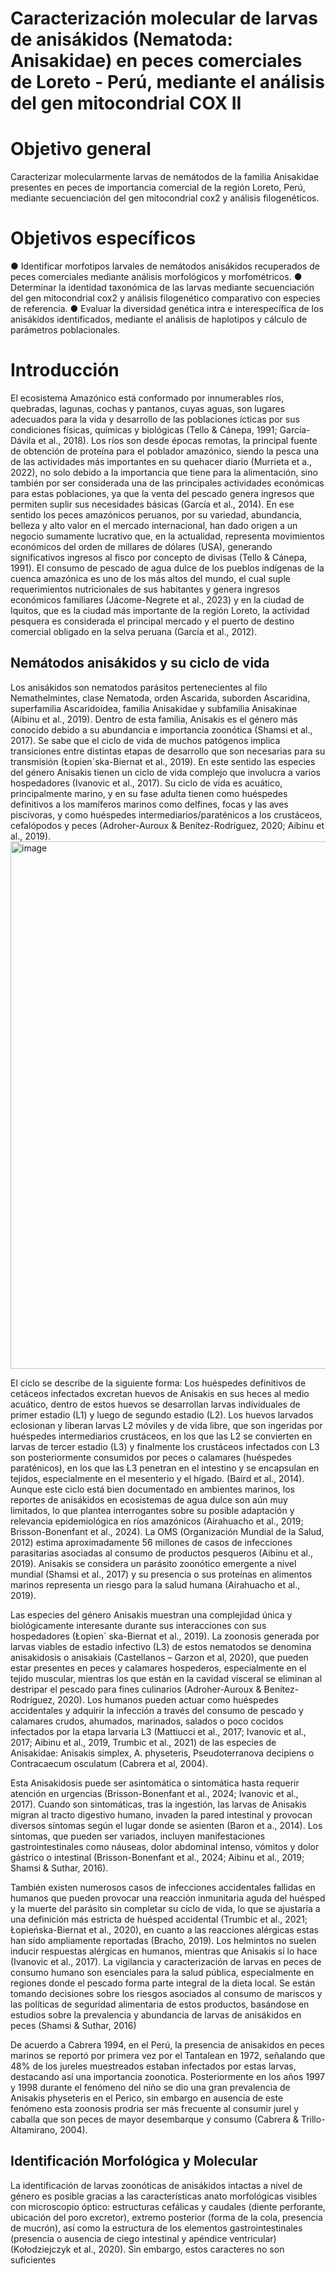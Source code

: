 # Caracterización molecular de larvas de anisákidos (Nematoda: Anisakidae) en peces comerciales de Loreto - Perú, mediante el análisis del gen mitocondrial COX II

# Objetivo general
Caracterizar molecularmente larvas de nemátodos de la familia Anisakidae presentes en peces de importancia comercial de la región Loreto, Perú, mediante secuenciación del gen mitocondrial cox2 y análisis filogenéticos.

# Objetivos específicos
● Identificar morfotipos larvales de nemátodos anisákidos recuperados de peces comerciales mediante análisis morfológicos y morfométricos.
● Determinar la identidad taxonómica de las larvas mediante secuenciación del gen mitocondrial cox2 y análisis filogenético comparativo con especies de referencia.
● Evaluar la diversidad genética intra e interespecífica de los anisákidos identificados, mediante el análisis de haplotipos y cálculo de parámetros poblacionales.

# Introducción
El ecosistema Amazónico está conformado por innumerables ríos, quebradas, lagunas, cochas y pantanos, cuyas aguas, son lugares adecuados para la vida y desarrollo de las poblaciones ícticas por sus condiciones físicas, químicas y biológicas (Tello & Cánepa, 1991; García-Dávila et al., 2018).
Los ríos son desde épocas remotas, la principal fuente de obtención de proteína para el poblador amazónico, siendo la pesca una de las actividades más importantes en su quehacer diario (Murrieta et a., 2022), no solo debido a la importancia que tiene para la alimentación, sino también por ser considerada una de las principales actividades económicas para estas poblaciones, ya que la venta del pescado genera ingresos que permiten suplir sus necesidades básicas (García et al., 2014).
En ese sentido los peces amazónicos peruanos, por su variedad, abundancia, belleza y alto valor en el mercado internacional, han dado origen a un negocio sumamente lucrativo que, en la actualidad, representa movimientos económicos del orden de millares de dólares (USA), generando significativos ingresos al fisco por concepto de divisas (Tello & Cánepa, 1991).
El consumo de pescado de agua dulce de los pueblos indígenas de la cuenca amazónica es uno de los más altos del mundo, el cual suple requerimientos nutricionales de sus habitantes y genera ingresos económicos familiares (Jácome-Negrete et al., 2023) y en la ciudad de Iquitos, que es la ciudad más importante de la región Loreto, la actividad pesquera es considerada el principal mercado y el puerto de destino comercial obligado en la selva peruana (García et al., 2012).

## Nemátodos anisákidos y su ciclo de vida
Los anisákidos son nematodos parásitos pertenecientes al filo Nemathelmintes, clase Nematoda, orden Ascarida, suborden Ascaridina, superfamilia Ascaridoidea, familia Anisakidae y subfamilia Anisakinae (Aibinu et al., 2019). Dentro de esta familia, Anisakis es el género más conocido debido a su abundancia e importancia zoonótica (Shamsi et al., 2017).
Se sabe que el ciclo de vida de muchos patógenos implica transiciones entre distintas etapas de desarrollo que son necesarias para su transmisión (Łopien´ska-Biernat et al., 2019). En este sentido las especies del género Anisakis tienen un ciclo de vida complejo que involucra a varios hospedadores (Ivanovic et al., 2017). Su ciclo de vida es acuático, principalmente marino, y en su fase adulta tienen como huéspedes definitivos a los mamíferos marinos como delfines, focas y las aves piscívoras, y como huéspedes intermediarios/paraténicos a los crustáceos, cefalópodos y peces (Adroher-Auroux & Benítez-Rodríguez, 2020; Aibinu et al., 2019).
<img width="850" height="844" alt="image" src="https://github.com/user-attachments/assets/b9303cad-eadb-42c6-bcf8-0e698088a2c2" />

El ciclo se describe de la siguiente forma: Los huéspedes definitivos de cetáceos infectados excretan huevos de Anisakis en sus heces al medio acuático, dentro de estos huevos se desarrollan larvas individuales de primer estadio (L1) y luego de segundo estadio (L2). Los huevos larvados eclosionan y liberan larvas L2 móviles y de vida libre, que son ingeridas por huéspedes intermediarios crustáceos, en los que las L2 se convierten en larvas de tercer estadio (L3) y finalmente los crustáceos infectados con L3 son posteriormente consumidos por peces o calamares (huéspedes paraténicos), en los que las L3 penetran en el intestino y se encapsulan en tejidos, especialmente en el mesenterio y el hígado. (Baird et al., 2014).
Aunque este ciclo está bien documentado en ambientes marinos, los reportes de anisákidos en ecosistemas de agua dulce son aún muy limitados, lo que plantea interrogantes sobre su posible adaptación y relevancia epidemiológica en ríos amazónicos (Airahuacho et al., 2019; Brisson-Bonenfant et al., 2024).
La OMS (Organización Mundial de la Salud, 2012) estima aproximadamente 56 millones de casos de infecciones parasitarias asociadas al consumo de productos pesqueros (Aibinu et al., 2019). Anisakis se considera un parásito zoonótico emergente a nivel mundial (Shamsi et al., 2017) y su presencia o sus proteínas en alimentos marinos representa un riesgo para la salud humana (Airahuacho et al., 2019).

Las especies del género Anisakis muestran una complejidad única y biológicamente interesante durante sus interacciones con sus hospedadores (Łopien´ ska-Biernat et al., 2019). La zoonosis generada por larvas viables de estadio infectivo (L3) de estos nematodos se denomina anisakidosis o anisakiais (Castellanos – Garzon et al, 2020), que pueden estar presentes en peces y calamares hospederos, especialmente en el tejido muscular, mientras los que están en la cavidad visceral se eliminan al destripar el pescado para fines culinarios (Adroher-Auroux & Benítez-Rodríguez, 2020). Los humanos pueden actuar como huéspedes accidentales y adquirir la infección a través del consumo de pescado y calamares crudos, ahumados, marinados, salados o poco cocidos infectados por la etapa larvaria L3 (Mattiucci et al., 2017; Ivanovic et al., 2017; Aibinu et al., 2019, Trumbic et al., 2021) de las especies de Anisakidae: Anisakis simplex, A. physeteris, Pseudoterranova decipiens o Contracaecum osculatum (Cabrera et al, 2004).

Esta Anisakidosis puede ser asintomática o sintomática hasta requerir atención en urgencias (Brisson-Bonenfant et al., 2024; Ivanovic et al., 2017). Cuando son sintomáticas, tras la ingestión, las larvas de Anisakis migran al tracto digestivo humano, invaden la pared intestinal y provocan diversos síntomas según el lugar donde se asienten (Baron et a., 2014). Los síntomas, que pueden ser variados, incluyen manifestaciones gastrointestinales como náuseas, dolor abdominal intenso, vómitos y dolor gástrico o intestinal (Brisson-Bonenfant et al., 2024; Aibinu et al., 2019; Shamsi & Suthar, 2016).

También existen numerosos casos de infecciones accidentales fallidas en humanos que pueden provocar una reacción inmunitaria aguda del huésped y la muerte del parásito sin completar su ciclo de vida, lo que se ajustaría a una definición más estricta de huésped accidental (Trumbic et al., 2021; Łopieńska-Biernat et al., 2020), en cuanto a las reacciones alérgicas estas han sido ampliamente reportadas (Bracho, 2019). Los helmintos no suelen inducir respuestas alérgicas en humanos, mientras que Anisakis sí lo hace (Ivanovic et al., 2017).
La vigilancia y caracterización de larvas en peces de consumo humano son esenciales para la salud pública, especialmente en regiones donde el pescado forma parte integral de la dieta local. Se están tomando decisiones sobre los riesgos asociados al consumo de mariscos y las políticas de seguridad alimentaria de estos productos, basándose en estudios sobre la prevalencia y abundancia de larvas de anisákidos en peces (Shamsi & Suthar, 2016)

De acuerdo a Cabrera 1994, en el Perú, la presencia de anisakidos en peces marinos se reportó por primera vez por el Tantalean en 1972, señalando que 48% de los jureles muestreados estaban infectados por estas larvas, destacando así una importancia zoonotica.
Posteriormente en los años 1997 y 1998 durante el fenómeno del niño se dio una gran prevalencia de Anisakis physeteris en el Perico, sin embargo en ausencia de este fenómeno esta zoonosis prodria ser más frecuente al consumir jurel y caballa que son peces de mayor desembarque y consumo (Cabrera & Trillo-Altamirano, 2004).

## Identificación Morfológica y Molecular
La identificación de larvas zoonóticas de anisákidos intactas a nivel de género es posible gracias a las características anato morfológicas visibles con microscopio óptico: estructuras cefálicas y caudales (diente perforante, ubicación del poro excretor), extremo posterior (forma de la cola, presencia de mucrón), así como la estructura de los elementos gastrointestinales (presencia o ausencia de ciego intestinal y apéndice ventricular) (Kołodziejczyk et al., 2020). Sin embargo, estos caracteres no son suficientes


